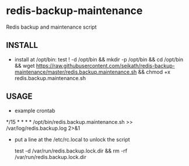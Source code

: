 # redis-backup-maintenance
Redis backup and maintenance script

## INSTALL
- install at /opt/bin:
  test ! -d /opt/bin && mkdir -p /opt/bin && cd /opt/bin && wget https://raw.githubusercontent.com/seikath/redis-backup-maintenance/master/redis.backup.maintenance.sh && chmod +x redis.backup.maintenance.sh

## USAGE
- example crontab
 
 */15 * * * * /opt/bin/redis.backup.maintenance.sh >> /var/log/redis.backup.log 2>&1
- put a line at the /etc/rc.local to unlock the script 

  test -d /var/run/redis.backup.lock.dir && rm -rf /var/run/redis.backup.lock.dir
